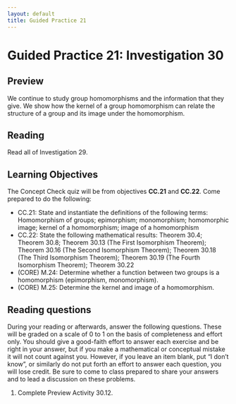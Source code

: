 ```yaml
---
layout: default
title: Guided Practice 21
---
```

# Guided Practice 21: Investigation 30

## Preview

We continue to study group homomorphisms and the information that they give. We show how the kernel of a group homomorphism  can relate the structure of a group and its image under the homomorphism. 

## Reading

Read all of Investigation 29. 

## Learning Objectives 

The Concept Check quiz will be from objectives __CC.21__ and __CC.22__. Come prepared to do the following:

+ CC.21: State and instantiate the definitions of the following terms: Homomorphism of groups; epimorphism; monomorphism; homomorphic image; kernel of a homomorphism; image of a homomorphism
+ CC.22: State the following mathematical results: Theorem 30.4; Theorem 30.8; Theorem 30.13 (The First Isomorphism Theorem); Theorem 30.16 (The Second Isomorphism Theorem); Theorem 30.18 (The Third Isomorphism Theorem); Theorem 30.19 (The Fourth Isomorphism Theorem); Theorem 30.22
+ (CORE) M.24: Determine whether a function between two groups is a homomorphism (epimorphism, monomorphism). 
+ (CORE) M.25: Determine the kernel and image of a homomorphism. 

## Reading questions

During your reading or afterwards, answer the following questions. These will be graded on a scale of 0 to 1 on the basis of completeness and effort only. You should give a good-faith effort to answer each exercise and be right in your answer, but if you make a mathematical or conceptual mistake it will not count against you. However, if you leave an item blank, put “I don’t know”, or similarly do not put forth an effort to answer each question, you will lose credit. Be sure to come to class prepared to share your answers and to lead a discussion on these problems.

1. Complete Preview Activity 30.12. 
